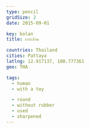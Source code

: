 ```yaml
---
type: pencil
gridSize: 2
date: 2015-09-01

key: kolan
title: เกาะล้าน

countries: Thailand
cities: Pattaya
latlng: 12.917137, 100.777361
geo: THA

tags:
  - human
  - with a toy

  - round
  - without rubber
  - used
  - sharpened
---
```

